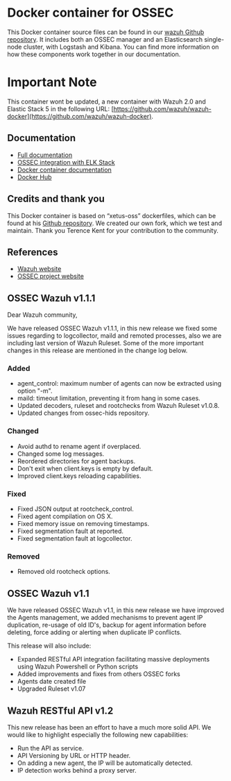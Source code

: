 # Docker container for OSSEC

This Docker container source files can be found in our [wazuh Github repository](https://github.com/wazuh/wazuh). It includes both an OSSEC manager and an Elasticsearch single-node cluster, with Logstash and Kibana. You can find more information on how these components work together in our documentation.

# Important Note

This container wont be updated, a new container with Wazuh 2.0 and Elastic Stack 5 in the following URL: [https://github.com/wazuh/wazuh-docker](https://github.com/wazuh/wazuh-docker).

## Documentation

* [Full documentation](http://documentation.wazuh.com)
* [OSSEC integration with ELK Stack](https://documentation.wazuh.com/1.1/ossec_elk.html)
* [Docker container documentation](https://documentation.wazuh.com/1.1/ossec_docker.html)
* [Docker Hub](https://hub.docker.com/r/wazuh/ossec-elk/)

## Credits and thank you

This Docker container is based on “xetus-oss” dockerfiles, which can be found at his [Github repository](https://github.com/xetus-oss/docker-ossec-server). We created our own fork, which we test and maintain. Thank you Terence Kent for your contribution to the community.

## References

* [Wazuh website](http://wazuh.com)
* [OSSEC project website](http://ossec.github.io)

## OSSEC Wazuh v1.1.1

Dear Wazuh community,

We have released OSSEC Wazuh v1.1.1, in this new release we fixed some issues regarding to logcollector, maild and remoted processes, also we are including last version of Wazuh Ruleset.
Some of the more important changes in this release are mentioned in the change log below.

### Added

- agent_control: maximum number of agents can now be extracted using option "-m".
- maild: timeout limitation, preventing it from hang in some cases.
- Updated decoders, ruleset and rootchecks from Wazuh Ruleset v1.0.8.
- Updated changes from ossec-hids repository.

### Changed

- Avoid authd to rename agent if overplaced.
- Changed some log messages.
- Reordered directories for agent backups.
- Don't exit when client.keys is empty by default.
- Improved client.keys reloading capabilities.

### Fixed

- Fixed JSON output at rootcheck_control.
- Fixed agent compilation on OS X.
- Fixed memory issue on removing timestamps.
- Fixed segmentation fault at reported.
- Fixed segmentation fault at logcollector.

### Removed

- Removed old rootcheck options.


## OSSEC Wazuh v1.1

We have released OSSEC Wazuh v1.1, in this new release we have improved the Agents management, we added mechanisms to prevent agent IP duplication, re-usage of old ID's, backup for agent information before deleting, force adding or alerting when duplicate IP conflicts.

This release will also include:

* Expanded RESTful API integration facilitating massive deployments using Wazuh Powershell or Python scripts
* Added improvements and fixes from others OSSEC forks
* Agents date created file
* Upgraded Ruleset v1.07


## Wazuh RESTful API v1.2

This new release has been an effort to have a much more solid API. We would like to highlight especially the following new capabilities:

* Run the API as service.
* API Versioning by URL or HTTP header.
* On adding a new agent, the IP will be automatically detected.
* IP detection works behind a proxy server.

